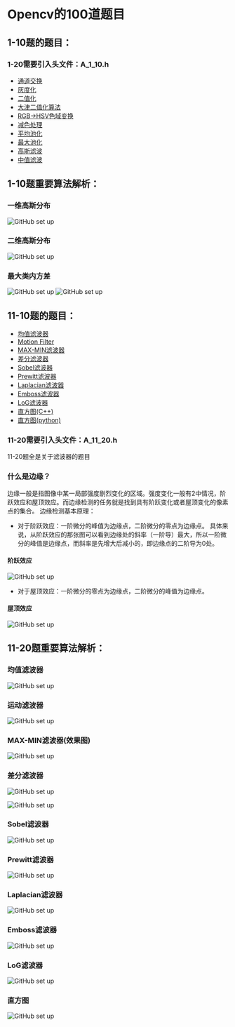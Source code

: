 # Opencv的100道题目
## 1-10题的题目：
### 1-20需要引入头文件：A_1_10.h
- [通道交换](https://github.com/omega-Lee/Opencv-100-Questions/blob/master/A1.cpp "通道交换")
- [灰度化](https://github.com/omega-Lee/Opencv-100-Questions/blob/master/A2.cpp "灰度化")
- [二值化](https://github.com/omega-Lee/Opencv-100-Questions/blob/master/A3.cpp "二值化")
- [大津二值化算法](https://github.com/omega-Lee/Opencv-100-Questions/blob/master/A4.cpp "大津二值化算法")
- [RGB->HSV色域变换](https://github.com/omega-Lee/Opencv-100-Questions/blob/master/A5.cpp "RGB->HSV色域变换")
- [减色处理](https://github.com/omega-Lee/Opencv-100-Questions/blob/master/A6.cpp "减色处理")
- [平均池化](https://github.com/omega-Lee/Opencv-100-Questions/blob/master/A7.cpp "平均池化")
- [最大池化](https://github.com/omega-Lee/Opencv-100-Questions/blob/master/A8.cpp "最大池化")
- [高斯滤波](https://github.com/omega-Lee/Opencv-100-Questions/blob/master/A9.cpp "高斯滤波")
- [中值滤波](https://github.com/omega-Lee/Opencv-100-Questions/blob/master/A10.cpp "中值滤波")

## 1-10题重要算法解析：
### 一维高斯分布
![GitHub set up](https://github.com/omega-Lee/Opencv-100-Questions/blob/master/images/一维高斯分布.png)
### 二维高斯分布
![GitHub set up](https://github.com/omega-Lee/Opencv-100-Questions/blob/master/images/二维高斯分布.png)
### 最大类内方差
![GitHub set up](https://github.com/omega-Lee/Opencv-100-Questions/blob/master/images/最大类内方差1.png)
![GitHub set up](https://github.com/omega-Lee/Opencv-100-Questions/blob/master/images/最大类内方差2.png)


## 11-10题的题目：
- [均值滤波器](https://github.com/omega-Lee/Opencv-100-Questions/blob/master/A11.cpp "均值滤波器")
- [Motion Filter](https://github.com/omega-Lee/Opencv-100-Questions/blob/master/A12.cpp "Motion Filter")
- [MAX-MIN滤波器](https://github.com/omega-Lee/Opencv-100-Questions/blob/master/A13.cpp "MAX-MIN滤波器")
- [差分滤波器](https://github.com/omega-Lee/Opencv-100-Questions/blob/master/A14.cpp "差分滤波器")
- [Sobel滤波器](https://github.com/omega-Lee/Opencv-100-Questions/blob/master/A15.cpp "Sobel滤波器")
- [Prewitt滤波器](https://github.com/omega-Lee/Opencv-100-Questions/blob/master/A16.cpp "Prewitt滤波器")
- [Laplacian滤波器](https://github.com/omega-Lee/Opencv-100-Questions/blob/master/A17.cpp "Laplacian滤波器")
- [Emboss滤波器](https://github.com/omega-Lee/Opencv-100-Questions/blob/master/A18.cpp "Emboss滤波器")
- [LoG滤波器](https://github.com/omega-Lee/Opencv-100-Questions/blob/master/A19.cpp "LoG滤波器")
- [直方图(C++)](https://github.com/omega-Lee/Opencv-100-Questions/blob/master/A20.cpp "直方图")
- [直方图(python)](https://github.com/omega-Lee/Opencv-100-Questions/blob/master/A20.py "直方图")
### 11-20需要引入头文件：A_11_20.h
11-20题全是关于滤波器的题目
### 什么是边缘？
边缘一般是指图像中某一局部强度剧烈变化的区域。强度变化一般有2中情况，阶跃效应和屋顶效应。而边缘检测的任务就是找到具有阶跃变化或者屋顶变化的像素点的集合。
边缘检测基本原理：
- 对于阶跃效应：一阶微分的峰值为边缘点，二阶微分的零点为边缘点。
具体来说，从阶跃效应的那张图可以看到边缘处的斜率（一阶导）最大，所以一阶微分的峰值是边缘点，而斜率是先增大后减小的，即边缘点的二阶导为0处。
#### 阶跃效应
![GitHub set up](https://github.com/omega-Lee/Opencv-100-Questions/blob/master/images/阶跃效应.png)

- 对于屋顶效应：一阶微分的零点为边缘点，二阶微分的峰值为边缘点。
#### 屋顶效应
![GitHub set up](https://github.com/omega-Lee/Opencv-100-Questions/blob/master/images/屋顶效应.png)


## 11-20题重要算法解析：
### 均值滤波器
![GitHub set up](https://github.com/omega-Lee/Opencv-100-Questions/blob/master/images/均值滤波卷积核.png)
### 运动滤波器
![GitHub set up](https://github.com/omega-Lee/Opencv-100-Questions/blob/master/images/运动滤波器.png)
### MAX-MIN滤波器(效果图)
![GitHub set up](https://github.com/omega-Lee/Opencv-100-Questions/blob/master/images/max-min.png)
### 差分滤波器
![GitHub set up](https://github.com/omega-Lee/Opencv-100-Questions/blob/master/images/垂直滤波器.png)

![GitHub set up](https://github.com/omega-Lee/Opencv-100-Questions/blob/master/images/水平滤波器.png)

### Sobel滤波器
![GitHub set up](https://github.com/omega-Lee/Opencv-100-Questions/blob/master/images/Sobel卷积核.png)
### Prewitt滤波器
![GitHub set up](https://github.com/omega-Lee/Opencv-100-Questions/blob/master/images/prewitt算子.png)
### Laplacian滤波器
![GitHub set up](https://github.com/omega-Lee/Opencv-100-Questions/blob/master/images/4领域拉普拉斯算子.png)
### Emboss滤波器
![GitHub set up](https://github.com/omega-Lee/Opencv-100-Questions/blob/master/images/Emboss算子.png)
### LoG滤波器
![GitHub set up](https://github.com/omega-Lee/Opencv-100-Questions/blob/master/images/高斯拉普拉斯算子.png)
### 直方图
![GitHub set up](https://github.com/omega-Lee/Opencv-100-Questions/blob/master/images/直方图.png)
